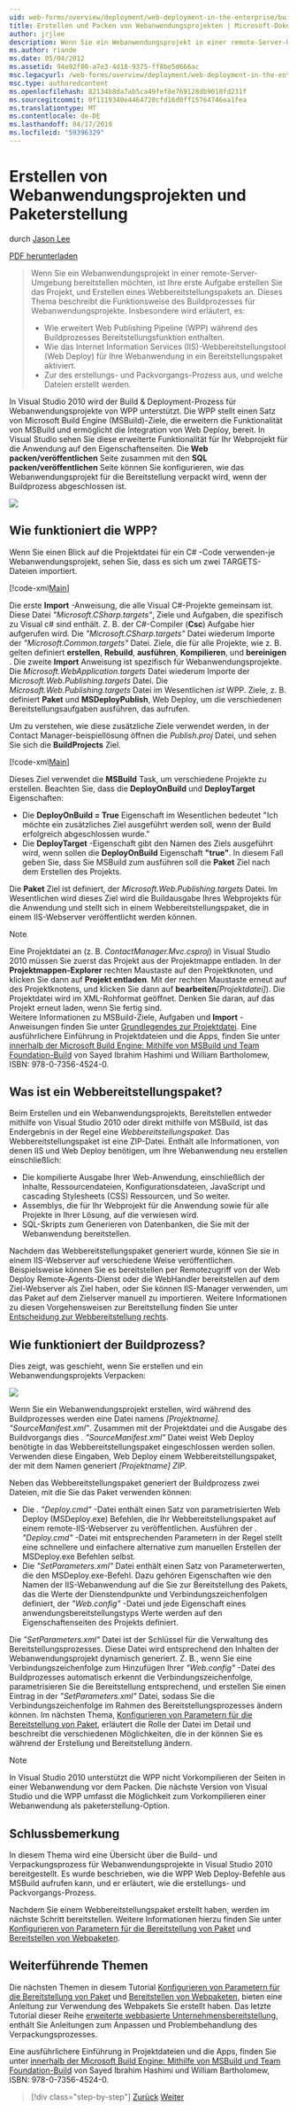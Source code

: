 ```yaml
---
uid: web-forms/overview/deployment/web-deployment-in-the-enterprise/building-and-packaging-web-application-projects
title: Erstellen und Packen von Webanwendungsprojekten | Microsoft-Dokumentation
author: jrjlee
description: Wenn Sie ein Webanwendungsprojekt in einer remote-Server-Umgebung bereitstellen möchten, müssen Sie zunächst das Projekt zu erstellen und generieren eine Web-Bereitstellung Packa...
ms.author: riande
ms.date: 05/04/2012
ms.assetid: 94e92f80-a7e3-4d18-9375-ff8be5d666ac
msc.legacyurl: /web-forms/overview/deployment/web-deployment-in-the-enterprise/building-and-packaging-web-application-projects
msc.type: authoredcontent
ms.openlocfilehash: 82134b8da7ab5ca49fef8e769128db9010fd231f
ms.sourcegitcommit: 0f1119340e4464720cfd16d0ff15764746ea1fea
ms.translationtype: MT
ms.contentlocale: de-DE
ms.lasthandoff: 04/17/2019
ms.locfileid: "59396329"
---
```

# <a name="building-and-packaging-web-application-projects"></a>Erstellen von Webanwendungsprojekten und Paketerstellung

durch [Jason Lee](https://github.com/jrjlee)

[PDF herunterladen](https://msdnshared.blob.core.windows.net/media/MSDNBlogsFS/prod.evol.blogs.msdn.com/CommunityServer.Blogs.Components.WeblogFiles/00/00/00/63/56/8130.DeployingWebAppsInEnterpriseScenarios.pdf)

> Wenn Sie ein Webanwendungsprojekt in einer remote-Server-Umgebung bereitstellen möchten, ist Ihre erste Aufgabe erstellen Sie das Projekt, und Erstellen eines Webbereitstellungspakets an. Dieses Thema beschreibt die Funktionsweise des Buildprozesses für Webanwendungsprojekte. Insbesondere wird erläutert, es:
> 
> - Wie erweitert Web Publishing Pipeline (WPP) während des Buildprozesses Bereitstellungsfunktion enthalten.
> - Wie das Internet Information Services (IIS)-Webbereitstellungstool (Web Deploy) für Ihre Webanwendung in ein Bereitstellungspaket aktiviert.
> - Zur des erstellungs- und Packvorgangs-Prozess aus, und welche Dateien erstellt werden.


In Visual Studio 2010 wird der Build & Deployment-Prozess für Webanwendungsprojekte von WPP unterstützt. Die WPP stellt einen Satz von Microsoft Build Engine (MSBuild)-Ziele, die erweitern die Funktionalität von MSBuild und ermöglicht die Integration von Web Deploy, bereit. In Visual Studio sehen Sie diese erweiterte Funktionalität für Ihr Webprojekt für die Anwendung auf den Eigenschaftenseiten. Die **Web packen/veröffentlichen** Seite zusammen mit den **SQL packen/veröffentlichen** Seite können Sie konfigurieren, wie das Webanwendungsprojekt für die Bereitstellung verpackt wird, wenn der Buildprozess abgeschlossen ist.

![](building-and-packaging-web-application-projects/_static/image1.png)

## <a name="how-does-the-wpp-work"></a>Wie funktioniert die WPP?

Wenn Sie einen Blick auf die Projektdatei für ein C# -Code verwenden-je Webanwendungsprojekt, sehen Sie, dass es sich um zwei TARGETS-Dateien importiert.


[!code-xml[Main](building-and-packaging-web-application-projects/samples/sample1.xml)]


Die erste **Import** -Anweisung, die alle Visual C#-Projekte gemeinsam ist. Diese Datei *"Microsoft.CSharp.targets"*, Ziele und Aufgaben, die spezifisch zu Visual c# sind enthält. Z. B. der C#-Compiler (**Csc**) Aufgabe hier aufgerufen wird. Die *"Microsoft.CSharp.targets"* Datei wiederum Importe der *"Microsoft.Common.targets"* Datei. Ziele, die für alle Projekte, wie z. B. gelten definiert **erstellen**, **Rebuild**, **ausführen**, **Kompilieren**, und **bereinigen** . Die zweite **Import** Anweisung ist spezifisch für Webanwendungsprojekte. Die *Microsoft.WebApplication.targets* Datei wiederum Importe der *Microsoft.Web.Publishing.targets* Datei. Die *Microsoft.Web.Publishing.targets* Datei im Wesentlichen *ist* WPP. Ziele, z. B. definiert **Paket** und **MSDeployPublish**, Web Deploy, um die verschiedenen Bereitstellungsaufgaben ausführen, das aufrufen.

Um zu verstehen, wie diese zusätzliche Ziele verwendet werden, in der Contact Manager-beispiellösung öffnen die *Publish.proj* Datei, und sehen Sie sich die **BuildProjects** Ziel.


[!code-xml[Main](building-and-packaging-web-application-projects/samples/sample2.xml)]


Dieses Ziel verwendet die **MSBuild** Task, um verschiedene Projekte zu erstellen. Beachten Sie, dass die **DeployOnBuild** und **DeployTarget** Eigenschaften:

- Die **DeployOnBuild = True** Eigenschaft im Wesentlichen bedeutet "Ich möchte ein zusätzliches Ziel ausgeführt werden soll, wenn der Build erfolgreich abgeschlossen wurde."
- Die **DeployTarget** -Eigenschaft gibt den Namen des Ziels ausgeführt wird, wenn sollen die **DeployOnBuild** Eigenschaft **"true"**. In diesem Fall geben Sie, dass Sie MSBuild zum ausführen soll die **Paket** Ziel nach dem Erstellen des Projekts.

Die **Paket** Ziel ist definiert, der *Microsoft.Web.Publishing.targets* Datei. Im Wesentlichen wird dieses Ziel wird die Buildausgabe Ihres Webprojekts für die Anwendung und stellt sich in einem Webbereitstellungspaket, die in einem IIS-Webserver veröffentlicht werden können.

> [!NOTE]
> Eine Projektdatei an (z. B. <em>ContactManager.Mvc.csproj</em>) in Visual Studio 2010 müssen Sie zuerst das Projekt aus der Projektmappe entladen. In der <strong>Projektmappen-Explorer</strong> rechten Maustaste auf den Projektknoten, und klicken Sie dann auf <strong>Projekt entladen</strong>. Mit der rechten Maustaste erneut auf des Projektknotens, und klicken Sie dann auf <strong>bearbeiten</strong><em>[Projektdatei]</em>). Die Projektdatei wird im XML-Rohformat geöffnet. Denken Sie daran, auf das Projekt erneut laden, wenn Sie fertig sind.  
> Weitere Informationen zu MSBuild-Ziele, Aufgaben und <strong>Import</strong> -Anweisungen finden Sie unter [Grundlegendes zur Projektdatei](understanding-the-project-file.md). Eine ausführlichere Einführung in Projektdateien und die Apps, finden Sie unter [innerhalb der Microsoft Build Engine: Mithilfe von MSBuild und Team Foundation-Build](http://amzn.com/0735645248) von Sayed Ibrahim Hashimi und William Bartholomew, ISBN: 978-0-7356-4524-0.


## <a name="what-is-a-web-deployment-package"></a>Was ist ein Webbereitstellungspaket?

Beim Erstellen und ein Webanwendungsprojekts, Bereitstellen entweder mithilfe von Visual Studio 2010 oder direkt mithilfe von MSBuild, ist das Endergebnis in der Regel eine *Webbereitstellungspaket*. Das Webbereitstellungspaket ist eine ZIP-Datei. Enthält alle Informationen, von denen IIS und Web Deploy benötigen, um Ihre Webanwendung neu erstellen einschließlich:

- Die kompilierte Ausgabe Ihrer Web-Anwendung, einschließlich der Inhalte, Ressourcendateien, Konfigurationsdateien, JavaScript und cascading Stylesheets (CSS) Ressourcen, und So weiter.
- Assemblys, die für Ihr Webprojekt für die Anwendung sowie für alle Projekte in Ihrer Lösung, auf die verwiesen wird.
- SQL-Skripts zum Generieren von Datenbanken, die Sie mit der Webanwendung bereitstellen.

Nachdem das Webbereitstellungspaket generiert wurde, können Sie sie in einem IIS-Webserver auf verschiedene Weise veröffentlichen. Beispielsweise können Sie es bereitstellen per Remotezugriff von der Web Deploy Remote-Agents-Dienst oder die WebHandler bereitstellen auf dem Ziel-Webserver als Ziel haben, oder Sie können IIS-Manager verwenden, um das Paket auf dem Zielserver manuell zu importieren. Weitere Informationen zu diesen Vorgehensweisen zur Bereitstellung finden Sie unter [Entscheidung zur Webbereitstellung rechts](../configuring-server-environments-for-web-deployment/choosing-the-right-approach-to-web-deployment.md).

## <a name="how-does-the-build-process-work"></a>Wie funktioniert der Buildprozess?

Dies zeigt, was geschieht, wenn Sie erstellen und ein Webanwendungsprojekts Verpacken:

![](building-and-packaging-web-application-projects/_static/image2.png)

Wenn Sie ein Webanwendungsprojekt erstellen, wird während des Buildprozesses werden eine Datei namens *[Projektname]. "SourceManifest.xml"*. Zusammen mit der Projektdatei und die Ausgabe des Buildvorgangs dies *. "SourceManifest.xml"* Datei weist Web Deploy benötigte in das Webbereitstellungspaket eingeschlossen werden sollen. Verwenden diese Eingaben, Web Deploy einem Webbereitstellungspaket, der mit dem Namen generiert *[Projektname] ZIP*.

Neben das Webbereitstellungspaket generiert der Buildprozess zwei Dateien, mit die Sie das Paket verwenden können:

- Die *. "Deploy.cmd"* -Datei enthält einen Satz von parametrisierten Web Deploy (MSDeploy.exe) Befehlen, die Ihr Webbereitstellungspaket auf einem remote-IIS-Webserver zu veröffentlichen. Ausführen der *. "Deploy.cmd"* -Datei mit entsprechenden Parametern in der Regel stellt eine schnellere und einfachere alternative zum manuellen Erstellen der MSDeploy.exe Befehlen selbst.
- Die *"SetParameters.xml"* Datei enthält einen Satz von Parameterwerten, die den MSDeploy.exe-Befehl. Dazu gehören Eigenschaften wie den Namen der IIS-Webanwendung auf die Sie zur Bereitstellung des Pakets, das die Werte der Dienstendpunkte und Verbindungszeichenfolgen definiert, der *"Web.config"* -Datei und jede Eigenschaft eines anwendungsbereitstellungstyps Werte werden auf den Eigenschaftenseiten des Projekts definiert.

Die *"SetParameters.xml"* Datei ist der Schlüssel für die Verwaltung des Bereitstellungsprozesses. Diese Datei wird entsprechend den Inhalten der Webanwendungsprojekt dynamisch generiert. Z. B., wenn Sie eine Verbindungszeichenfolge zum Hinzufügen Ihrer *"Web.config"* -Datei des Buildprozesses automatisch erkennt die Verbindungszeichenfolge, parametrisieren Sie die Bereitstellung entsprechend, und erstellen Sie einen Eintrag in der  *"SetParameters.xml"* Datei, sodass Sie die Verbindungszeichenfolge im Rahmen des Bereitstellungsprozesses ändern können. Im nächsten Thema, [Konfigurieren von Parametern für die Bereitstellung von Paket](configuring-parameters-for-web-package-deployment.md), erläutert die Rolle der Datei im Detail und beschreibt die verschiedenen Möglichkeiten, die in der können Sie es während der Erstellung und Bereitstellung ändern.

> [!NOTE]
> In Visual Studio 2010 unterstützt die WPP nicht Vorkompilieren der Seiten in einer Webanwendung vor dem Packen. Die nächste Version von Visual Studio und die WPP umfasst die Möglichkeit zum Vorkompilieren einer Webanwendung als paketerstellung-Option.


## <a name="conclusion"></a>Schlussbemerkung

In diesem Thema wird eine Übersicht über die Build- und Verpackungsprozess für Webanwendungsprojekte in Visual Studio 2010 bereitgestellt. Es wurde beschrieben, wie die WPP Web Deploy-Befehle aus MSBuild aufrufen kann, und er erläutert, wie die erstellungs- und Packvorgangs-Prozess.

Nachdem Sie einem Webbereitstellungspaket erstellt haben, werden im nächste Schritt bereitstellen. Weitere Informationen hierzu finden Sie unter [Konfigurieren von Parametern für die Bereitstellung von Paket](configuring-parameters-for-web-package-deployment.md) und [Bereitstellen von Webpaketen](deploying-web-packages.md).

## <a name="further-reading"></a>Weiterführende Themen

Die nächsten Themen in diesem Tutorial [Konfigurieren von Parametern für die Bereitstellung von Paket](configuring-parameters-for-web-package-deployment.md) und [Bereitstellen von Webpaketen](deploying-web-packages.md), bieten eine Anleitung zur Verwendung des Webpakets Sie erstellt haben. Das letzte Tutorial dieser Reihe [erweiterte webbasierte Unternehmensbereitstellung](../advanced-enterprise-web-deployment/advanced-enterprise-web-deployment.md), enthält Sie Anleitungen zum Anpassen und Problembehandlung des Verpackungsprozesses.

Eine ausführlichere Einführung in Projektdateien und die Apps, finden Sie unter [innerhalb der Microsoft Build Engine: Mithilfe von MSBuild und Team Foundation-Build](http://amzn.com/0735645248) von Sayed Ibrahim Hashimi und William Bartholomew, ISBN: 978-0-7356-4524-0.

> [!div class="step-by-step"]
> [Zurück](understanding-the-build-process.md)
> [Weiter](configuring-parameters-for-web-package-deployment.md)
